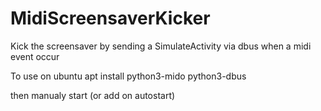 # MidiScreensaverKicker
  Kick the screensaver by sending a SimulateActivity via dbus
 when a midi event occur

 To use on ubuntu
 apt install python3-mido python3-dbus

 then manualy start (or add on autostart)
